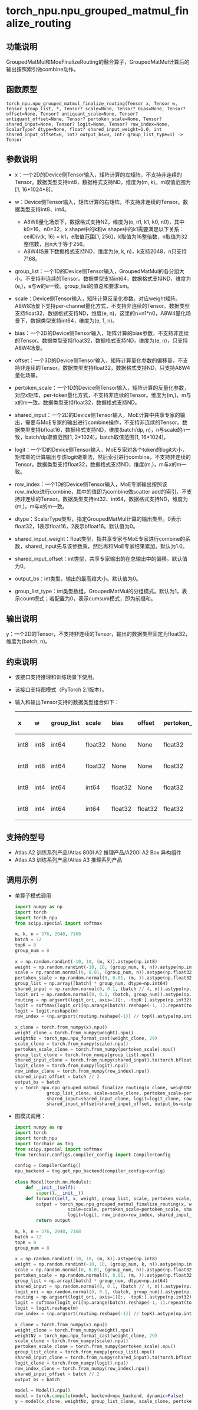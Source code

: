 # torch\_npu.npu\_grouped\_matmul\_finalize\_routing<a name="ZH-CN_TOPIC_0000002229640858"></a>

## 功能说明<a name="zh-cn_topic_0000002259406069_section14441124184110"></a>

GroupedMatMul和MoeFinalizeRouting的融合算子，GroupedMatMul计算后的输出按照索引做combine动作。

## 函数原型<a name="zh-cn_topic_0000002259406069_section45077510411"></a>

```
torch_npu.npu_grouped_matmul_finalize_routing(Tensor x, Tensor w, Tensor group_list, *, Tensor? scale=None, Tensor? bias=None, Tensor? offset=None, Tensor? antiquant_scale=None, Tensor? antiquant_offset=None, Tensor? pertoken_scale=None, Tensor? shared_input=None, Tensor? logit=None, Tensor? row_index=None, ScalarType? dtype=None, float? shared_input_weight=1.0, int shared_input_offset=0, int? output_bs=0, int? group_list_type=1) -> Tensor
```

## 参数说明<a name="zh-cn_topic_0000002259406069_section112637109429"></a>

-   x：一个2D的Device侧Tensor输入，矩阵计算的左矩阵，不支持非连续的Tensor。数据类型支持int8，数据格式支持ND，维度为\(m, k\)。m取值范围为\[1, 16\*1024\*8\]。
-   w：Device侧Tensor输入，矩阵计算的右矩阵，不支持非连续的Tensor。数据类型支持int8、int4。
    -   A8W8量化场景下，数据格式支持NZ，维度为\(e, n1, k1, k0, n0\)，其中k0=16、n0=32，x shape中的k和w shape中的k1需要满足以下关系：ceilDiv\(k, 16\) = k1，e取值范围\[1, 256\]，k取值为16整倍数，n取值为32整倍数，且n大于等于256。
    -   A8W4场景下数据格式支持ND，维度为\(e, k, n\)，k支持2048，n只支持7168。

-   group\_list：一个1D的Device侧Tensor输入，GroupedMatMul的各分组大小。不支持非连续的Tensor。数据类型支持int64，数据格式支持ND，维度为\(e,\)，e与w的e一致。group\_list的值总和要求≤m。
-   scale：Device侧Tensor输入，矩阵计算反量化参数，对应weight矩阵。A8W8场景下支持per-channel量化方式，不支持非连续的Tensor。数据类型支持float32，数据格式支持ND，维度\(e, n\)，这里的n=n1\*n0，A8W4量化场景下，数据类型支持int64，维度为\(e, 1, n\)。
-   bias：一个2D的Device侧Tensor输入，矩阵计算的bias参数，不支持非连续的Tensor。数据类型支持float32，数据格式支持ND，维度为\(e, n\)，只支持A8W4场景。
-   offset：一个3D的Device侧Tensor输入，矩阵计算量化参数的偏移量，不支持非连续的Tensor。数据类型支持float32，数据格式支持ND，只支持A8W4量化场景。
-   pertoken\_scale：一个1D的Device侧Tensor输入，矩阵计算的反量化参数，对应x矩阵，per-token量化方式，不支持非连续的Tensor。维度为\(m,\)，m与x的m一致。数据类型支持float32，数据格式支持ND。
-   shared\_input：一个2D的Device侧Tensor输入，MoE计算中共享专家的输出，需要与MoE专家的输出进行combine操作，不支持非连续的Tensor。数据类型支持bfloat16，数据格式支持ND，维度\(batch/dp, n\)，n与scale的n一致，batch/dp取值范围\[1, 2\*1024\]，batch取值范围\[1, 16\*1024\]。
-   logit：一个1D的Device侧Tensor输入，MoE专家对各个token的logit大小，矩阵乘的计算输出与该logit做乘法，然后索引进行combine，不支持非连续的Tensor。数据类型支持float32，数据格式支持ND，维度\(m,\)，m与x的m一致。
-   row\_index：一个1D的Device侧Tensor输入，MoE专家输出按照该row_index进行combine，其中的值即为combine做scatter add的索引，不支持非连续的Tensor。数据类型支持int32、int64，数据格式支持ND，维度为\(m,\)，m与x的m一致。
-   dtype：ScalarType类型，指定GroupedMatMul计算的输出类型。0表示float32，1表示float16，2表示bfloat16。默认值为0。
-   shared\_input\_weight：float类型，指共享专家与MoE专家进行combine的系数，shared\_input先与该参数乘，然后再和MoE专家结果累加。默认为1.0。
-   shared\_input\_offset：int类型，共享专家输出的在总输出中的偏移。默认值为0。
-   output\_bs：int类型，输出的最高维大小。默认值为0。
-   group\_list\_type：int类型数组，GroupedMatMul的分组模式。默认为1，表示count模式；若配置为0，表示cumsum模式，即为前缀和。

## 输出说明<a name="zh-cn_topic_0000002259406069_section22231435517"></a>

y：一个2D的Tensor，不支持非连续的Tensor，输出的数据类型固定为float32，维度为\(batch, n\)。

## 约束说明<a name="zh-cn_topic_0000002259406069_section12345537164214"></a>

-   该接口支持推理和训练场景下使用。
-   该接口支持图模式（PyTorch 2.1版本）。
-   输入和输出Tensor支持的数据类型组合如下：

    <a name="zh-cn_topic_0000002259406069_table334073018273"></a>
    <table><thead align="left"><tr id="zh-cn_topic_0000002259406069_row13340430162711"><th class="cellrowborder" valign="top" width="6.09%" id="mcps1.1.12.1.1"><p id="zh-cn_topic_0000002259406069_p13340173011275"><a name="zh-cn_topic_0000002259406069_p13340173011275"></a><a name="zh-cn_topic_0000002259406069_p13340173011275"></a>x</p>
    </th>
    <th class="cellrowborder" valign="top" width="7.57%" id="mcps1.1.12.1.2"><p id="zh-cn_topic_0000002259406069_p634110308278"><a name="zh-cn_topic_0000002259406069_p634110308278"></a><a name="zh-cn_topic_0000002259406069_p634110308278"></a>w</p>
    </th>
    <th class="cellrowborder" valign="top" width="8.66%" id="mcps1.1.12.1.3"><p id="zh-cn_topic_0000002259406069_p78611055143112"><a name="zh-cn_topic_0000002259406069_p78611055143112"></a><a name="zh-cn_topic_0000002259406069_p78611055143112"></a>group_list</p>
    </th>
    <th class="cellrowborder" valign="top" width="7.82%" id="mcps1.1.12.1.4"><p id="zh-cn_topic_0000002259406069_p534163092719"><a name="zh-cn_topic_0000002259406069_p534163092719"></a><a name="zh-cn_topic_0000002259406069_p534163092719"></a>scale</p>
    </th>
    <th class="cellrowborder" valign="top" width="9.569999999999999%" id="mcps1.1.12.1.5"><p id="zh-cn_topic_0000002259406069_p734113016272"><a name="zh-cn_topic_0000002259406069_p734113016272"></a><a name="zh-cn_topic_0000002259406069_p734113016272"></a>bias</p>
    </th>
    <th class="cellrowborder" valign="top" width="10.440000000000001%" id="mcps1.1.12.1.6"><p id="zh-cn_topic_0000002259406069_p1098713113813"><a name="zh-cn_topic_0000002259406069_p1098713113813"></a><a name="zh-cn_topic_0000002259406069_p1098713113813"></a>offset</p>
    </th>
    <th class="cellrowborder" valign="top" width="10.97%" id="mcps1.1.12.1.7"><p id="zh-cn_topic_0000002259406069_p1534119307276"><a name="zh-cn_topic_0000002259406069_p1534119307276"></a><a name="zh-cn_topic_0000002259406069_p1534119307276"></a>pertoken_scale</p>
    </th>
    <th class="cellrowborder" valign="top" width="10.91%" id="mcps1.1.12.1.8"><p id="zh-cn_topic_0000002259406069_p12341153019274"><a name="zh-cn_topic_0000002259406069_p12341153019274"></a><a name="zh-cn_topic_0000002259406069_p12341153019274"></a>shared_input</p>
    </th>
    <th class="cellrowborder" valign="top" width="9.33%" id="mcps1.1.12.1.9"><p id="zh-cn_topic_0000002259406069_p1934123012719"><a name="zh-cn_topic_0000002259406069_p1934123012719"></a><a name="zh-cn_topic_0000002259406069_p1934123012719"></a>logit</p>
    </th>
    <th class="cellrowborder" valign="top" width="9.11%" id="mcps1.1.12.1.10"><p id="zh-cn_topic_0000002259406069_p193411530182716"><a name="zh-cn_topic_0000002259406069_p193411530182716"></a><a name="zh-cn_topic_0000002259406069_p193411530182716"></a>row_index</p>
    </th>
    <th class="cellrowborder" valign="top" width="9.53%" id="mcps1.1.12.1.11"><p id="zh-cn_topic_0000002259406069_p4341930152710"><a name="zh-cn_topic_0000002259406069_p4341930152710"></a><a name="zh-cn_topic_0000002259406069_p4341930152710"></a>y</p>
    </th>
    </tr>
    </thead>
    <tbody><tr id="zh-cn_topic_0000002259406069_row19341133042719"><td class="cellrowborder" valign="top" width="6.09%" headers="mcps1.1.12.1.1 "><p id="zh-cn_topic_0000002259406069_p6341113020274"><a name="zh-cn_topic_0000002259406069_p6341113020274"></a><a name="zh-cn_topic_0000002259406069_p6341113020274"></a>int8</p>
    </td>
    <td class="cellrowborder" valign="top" width="7.57%" headers="mcps1.1.12.1.2 "><p id="zh-cn_topic_0000002259406069_p6341630172715"><a name="zh-cn_topic_0000002259406069_p6341630172715"></a><a name="zh-cn_topic_0000002259406069_p6341630172715"></a>int8</p>
    </td>
    <td class="cellrowborder" valign="top" width="8.66%" headers="mcps1.1.12.1.3 "><p id="zh-cn_topic_0000002259406069_p78617552312"><a name="zh-cn_topic_0000002259406069_p78617552312"></a><a name="zh-cn_topic_0000002259406069_p78617552312"></a>int64</p>
    </td>
    <td class="cellrowborder" valign="top" width="7.82%" headers="mcps1.1.12.1.4 "><p id="zh-cn_topic_0000002259406069_p1234163013273"><a name="zh-cn_topic_0000002259406069_p1234163013273"></a><a name="zh-cn_topic_0000002259406069_p1234163013273"></a>float32</p>
    </td>
    <td class="cellrowborder" valign="top" width="9.569999999999999%" headers="mcps1.1.12.1.5 "><p id="zh-cn_topic_0000002259406069_p1341163002713"><a name="zh-cn_topic_0000002259406069_p1341163002713"></a><a name="zh-cn_topic_0000002259406069_p1341163002713"></a>None</p>
    </td>
    <td class="cellrowborder" valign="top" width="10.440000000000001%" headers="mcps1.1.12.1.6 "><p id="zh-cn_topic_0000002259406069_p1987181183812"><a name="zh-cn_topic_0000002259406069_p1987181183812"></a><a name="zh-cn_topic_0000002259406069_p1987181183812"></a>None</p>
    </td>
    <td class="cellrowborder" valign="top" width="10.97%" headers="mcps1.1.12.1.7 "><p id="zh-cn_topic_0000002259406069_p133411130172713"><a name="zh-cn_topic_0000002259406069_p133411130172713"></a><a name="zh-cn_topic_0000002259406069_p133411130172713"></a>float32</p>
    </td>
    <td class="cellrowborder" valign="top" width="10.91%" headers="mcps1.1.12.1.8 "><p id="zh-cn_topic_0000002259406069_p12341930142712"><a name="zh-cn_topic_0000002259406069_p12341930142712"></a><a name="zh-cn_topic_0000002259406069_p12341930142712"></a>bfloat16</p>
    </td>
    <td class="cellrowborder" valign="top" width="9.33%" headers="mcps1.1.12.1.9 "><p id="zh-cn_topic_0000002259406069_p1341183013277"><a name="zh-cn_topic_0000002259406069_p1341183013277"></a><a name="zh-cn_topic_0000002259406069_p1341183013277"></a>float32</p>
    </td>
    <td class="cellrowborder" valign="top" width="9.11%" headers="mcps1.1.12.1.10 "><p id="zh-cn_topic_0000002259406069_p434112308271"><a name="zh-cn_topic_0000002259406069_p434112308271"></a><a name="zh-cn_topic_0000002259406069_p434112308271"></a>int64</p>
    </td>
    <td class="cellrowborder" valign="top" width="9.53%" headers="mcps1.1.12.1.11 "><p id="zh-cn_topic_0000002259406069_p113411230182710"><a name="zh-cn_topic_0000002259406069_p113411230182710"></a><a name="zh-cn_topic_0000002259406069_p113411230182710"></a>float32</p>
    </td>
    </tr>
    <tr id="zh-cn_topic_0000002259406069_row10341133020278"><td class="cellrowborder" valign="top" width="6.09%" headers="mcps1.1.12.1.1 "><p id="zh-cn_topic_0000002259406069_p1234143017274"><a name="zh-cn_topic_0000002259406069_p1234143017274"></a><a name="zh-cn_topic_0000002259406069_p1234143017274"></a>int8</p>
    </td>
    <td class="cellrowborder" valign="top" width="7.57%" headers="mcps1.1.12.1.2 "><p id="zh-cn_topic_0000002259406069_p434193010273"><a name="zh-cn_topic_0000002259406069_p434193010273"></a><a name="zh-cn_topic_0000002259406069_p434193010273"></a>int8</p>
    </td>
    <td class="cellrowborder" valign="top" width="8.66%" headers="mcps1.1.12.1.3 "><p id="zh-cn_topic_0000002259406069_p148611355113119"><a name="zh-cn_topic_0000002259406069_p148611355113119"></a><a name="zh-cn_topic_0000002259406069_p148611355113119"></a>int64</p>
    </td>
    <td class="cellrowborder" valign="top" width="7.82%" headers="mcps1.1.12.1.4 "><p id="zh-cn_topic_0000002259406069_p934123015274"><a name="zh-cn_topic_0000002259406069_p934123015274"></a><a name="zh-cn_topic_0000002259406069_p934123015274"></a>float32</p>
    </td>
    <td class="cellrowborder" valign="top" width="9.569999999999999%" headers="mcps1.1.12.1.5 "><p id="zh-cn_topic_0000002259406069_p11341030102719"><a name="zh-cn_topic_0000002259406069_p11341030102719"></a><a name="zh-cn_topic_0000002259406069_p11341030102719"></a>None</p>
    </td>
    <td class="cellrowborder" valign="top" width="10.440000000000001%" headers="mcps1.1.12.1.6 "><p id="zh-cn_topic_0000002259406069_p19875183820"><a name="zh-cn_topic_0000002259406069_p19875183820"></a><a name="zh-cn_topic_0000002259406069_p19875183820"></a>None</p>
    </td>
    <td class="cellrowborder" valign="top" width="10.97%" headers="mcps1.1.12.1.7 "><p id="zh-cn_topic_0000002259406069_p1034183032717"><a name="zh-cn_topic_0000002259406069_p1034183032717"></a><a name="zh-cn_topic_0000002259406069_p1034183032717"></a>float32</p>
    </td>
    <td class="cellrowborder" valign="top" width="10.91%" headers="mcps1.1.12.1.8 "><p id="zh-cn_topic_0000002259406069_p183411230112713"><a name="zh-cn_topic_0000002259406069_p183411230112713"></a><a name="zh-cn_topic_0000002259406069_p183411230112713"></a>None</p>
    </td>
    <td class="cellrowborder" valign="top" width="9.33%" headers="mcps1.1.12.1.9 "><p id="zh-cn_topic_0000002259406069_p17341330182711"><a name="zh-cn_topic_0000002259406069_p17341330182711"></a><a name="zh-cn_topic_0000002259406069_p17341330182711"></a>None</p>
    </td>
    <td class="cellrowborder" valign="top" width="9.11%" headers="mcps1.1.12.1.10 "><p id="zh-cn_topic_0000002259406069_p1634103092711"><a name="zh-cn_topic_0000002259406069_p1634103092711"></a><a name="zh-cn_topic_0000002259406069_p1634103092711"></a>int64</p>
    </td>
    <td class="cellrowborder" valign="top" width="9.53%" headers="mcps1.1.12.1.11 "><p id="zh-cn_topic_0000002259406069_p11342153022712"><a name="zh-cn_topic_0000002259406069_p11342153022712"></a><a name="zh-cn_topic_0000002259406069_p11342153022712"></a>float32</p>
    </td>
    </tr>
    <tr id="zh-cn_topic_0000002259406069_row18421194011365"><td class="cellrowborder" valign="top" width="6.09%" headers="mcps1.1.12.1.1 "><p id="zh-cn_topic_0000002259406069_p44220405368"><a name="zh-cn_topic_0000002259406069_p44220405368"></a><a name="zh-cn_topic_0000002259406069_p44220405368"></a>int8</p>
    </td>
    <td class="cellrowborder" valign="top" width="7.57%" headers="mcps1.1.12.1.2 "><p id="zh-cn_topic_0000002259406069_p54221404360"><a name="zh-cn_topic_0000002259406069_p54221404360"></a><a name="zh-cn_topic_0000002259406069_p54221404360"></a>int4</p>
    </td>
    <td class="cellrowborder" valign="top" width="8.66%" headers="mcps1.1.12.1.3 "><p id="zh-cn_topic_0000002259406069_p1642284013614"><a name="zh-cn_topic_0000002259406069_p1642284013614"></a><a name="zh-cn_topic_0000002259406069_p1642284013614"></a>int64</p>
    </td>
    <td class="cellrowborder" valign="top" width="7.82%" headers="mcps1.1.12.1.4 "><p id="zh-cn_topic_0000002259406069_p9422184023614"><a name="zh-cn_topic_0000002259406069_p9422184023614"></a><a name="zh-cn_topic_0000002259406069_p9422184023614"></a>int64</p>
    </td>
    <td class="cellrowborder" valign="top" width="9.569999999999999%" headers="mcps1.1.12.1.5 "><p id="zh-cn_topic_0000002259406069_p174221940173612"><a name="zh-cn_topic_0000002259406069_p174221940173612"></a><a name="zh-cn_topic_0000002259406069_p174221940173612"></a>float32</p>
    </td>
    <td class="cellrowborder" valign="top" width="10.440000000000001%" headers="mcps1.1.12.1.6 "><p id="zh-cn_topic_0000002259406069_p598701143818"><a name="zh-cn_topic_0000002259406069_p598701143818"></a><a name="zh-cn_topic_0000002259406069_p598701143818"></a>None</p>
    </td>
    <td class="cellrowborder" valign="top" width="10.97%" headers="mcps1.1.12.1.7 "><p id="zh-cn_topic_0000002259406069_p1142254083610"><a name="zh-cn_topic_0000002259406069_p1142254083610"></a><a name="zh-cn_topic_0000002259406069_p1142254083610"></a>float32</p>
    </td>
    <td class="cellrowborder" valign="top" width="10.91%" headers="mcps1.1.12.1.8 "><p id="zh-cn_topic_0000002259406069_p242217402364"><a name="zh-cn_topic_0000002259406069_p242217402364"></a><a name="zh-cn_topic_0000002259406069_p242217402364"></a>bfloat16</p>
    </td>
    <td class="cellrowborder" valign="top" width="9.33%" headers="mcps1.1.12.1.9 "><p id="zh-cn_topic_0000002259406069_p1042234013364"><a name="zh-cn_topic_0000002259406069_p1042234013364"></a><a name="zh-cn_topic_0000002259406069_p1042234013364"></a>float32</p>
    </td>
    <td class="cellrowborder" valign="top" width="9.11%" headers="mcps1.1.12.1.10 "><p id="zh-cn_topic_0000002259406069_p11422134093616"><a name="zh-cn_topic_0000002259406069_p11422134093616"></a><a name="zh-cn_topic_0000002259406069_p11422134093616"></a>int64</p>
    </td>
    <td class="cellrowborder" valign="top" width="9.53%" headers="mcps1.1.12.1.11 "><p id="zh-cn_topic_0000002259406069_p54221240113610"><a name="zh-cn_topic_0000002259406069_p54221240113610"></a><a name="zh-cn_topic_0000002259406069_p54221240113610"></a>float32</p>
    </td>
    </tr>
    <tr id="zh-cn_topic_0000002259406069_row192728406349"><td class="cellrowborder" valign="top" width="6.09%" headers="mcps1.1.12.1.1 "><p id="zh-cn_topic_0000002259406069_p766514478347"><a name="zh-cn_topic_0000002259406069_p766514478347"></a><a name="zh-cn_topic_0000002259406069_p766514478347"></a>int8</p>
    </td>
    <td class="cellrowborder" valign="top" width="7.57%" headers="mcps1.1.12.1.2 "><p id="zh-cn_topic_0000002259406069_p266544711340"><a name="zh-cn_topic_0000002259406069_p266544711340"></a><a name="zh-cn_topic_0000002259406069_p266544711340"></a>int4</p>
    </td>
    <td class="cellrowborder" valign="top" width="8.66%" headers="mcps1.1.12.1.3 "><p id="zh-cn_topic_0000002259406069_p7665747163412"><a name="zh-cn_topic_0000002259406069_p7665747163412"></a><a name="zh-cn_topic_0000002259406069_p7665747163412"></a>int64</p>
    </td>
    <td class="cellrowborder" valign="top" width="7.82%" headers="mcps1.1.12.1.4 "><p id="zh-cn_topic_0000002259406069_p466594719348"><a name="zh-cn_topic_0000002259406069_p466594719348"></a><a name="zh-cn_topic_0000002259406069_p466594719348"></a>int64</p>
    </td>
    <td class="cellrowborder" valign="top" width="9.569999999999999%" headers="mcps1.1.12.1.5 "><p id="zh-cn_topic_0000002259406069_p16665154710347"><a name="zh-cn_topic_0000002259406069_p16665154710347"></a><a name="zh-cn_topic_0000002259406069_p16665154710347"></a>float32</p>
    </td>
    <td class="cellrowborder" valign="top" width="10.440000000000001%" headers="mcps1.1.12.1.6 "><p id="zh-cn_topic_0000002259406069_p18665204713343"><a name="zh-cn_topic_0000002259406069_p18665204713343"></a><a name="zh-cn_topic_0000002259406069_p18665204713343"></a>float32</p>
    </td>
    <td class="cellrowborder" valign="top" width="10.97%" headers="mcps1.1.12.1.7 "><p id="zh-cn_topic_0000002259406069_p06656478343"><a name="zh-cn_topic_0000002259406069_p06656478343"></a><a name="zh-cn_topic_0000002259406069_p06656478343"></a>float32</p>
    </td>
    <td class="cellrowborder" valign="top" width="10.91%" headers="mcps1.1.12.1.8 "><p id="zh-cn_topic_0000002259406069_p11665124716347"><a name="zh-cn_topic_0000002259406069_p11665124716347"></a><a name="zh-cn_topic_0000002259406069_p11665124716347"></a>bfloat16</p>
    </td>
    <td class="cellrowborder" valign="top" width="9.33%" headers="mcps1.1.12.1.9 "><p id="zh-cn_topic_0000002259406069_p5665134713344"><a name="zh-cn_topic_0000002259406069_p5665134713344"></a><a name="zh-cn_topic_0000002259406069_p5665134713344"></a>float32</p>
    </td>
    <td class="cellrowborder" valign="top" width="9.11%" headers="mcps1.1.12.1.10 "><p id="zh-cn_topic_0000002259406069_p1666554715342"><a name="zh-cn_topic_0000002259406069_p1666554715342"></a><a name="zh-cn_topic_0000002259406069_p1666554715342"></a>int64</p>
    </td>
    <td class="cellrowborder" valign="top" width="9.53%" headers="mcps1.1.12.1.11 "><p id="zh-cn_topic_0000002259406069_p106657473342"><a name="zh-cn_topic_0000002259406069_p106657473342"></a><a name="zh-cn_topic_0000002259406069_p106657473342"></a>float32</p>
    </td>
    </tr>
    </tbody>
    </table>

## 支持的型号<a name="zh-cn_topic_0000002259406069_section1192213322317"></a>

-   <term>Atlas A2 训练系列产品/Atlas 800I A2 推理产品/A200I A2 Box 异构组件</term>
-   <term>Atlas A3 训练系列产品/Atlas A3 推理系列产品</term>

## 调用示例<a name="zh-cn_topic_0000002259406069_section14459801435"></a>

-   单算子模式调用

    ```python
    import numpy as np
    import torch
    import torch_npu
    from scipy.special import softmax
     
    m, k, n = 576, 2048, 7168
    batch = 72
    topK = 8
    group_num = 8
     
    x = np.random.randint(-10, 10, (m, k)).astype(np.int8)
    weight = np.random.randint(-10, 10, (group_num, k, n)).astype(np.int8)
    scale = np.random.normal(0, 0.01, (group_num, n)).astype(np.float32)
    pertoken_scale = np.random.normal(0, 0.01, (m, )).astype(np.float32)
    group_list = np.array([batch] * group_num, dtype=np.int64)
    shared_input = np.random.normal(0, 0.1, (batch // 4, n)).astype(np.float32)
    logit_ori = np.random.normal(0, 0.1, (batch, group_num)).astype(np.float32)
    routing = np.argsort(logit_ori, axis=1)[:, -topK:].astype(np.int32)
    logit = softmax(logit_ori[np.arange(batch).reshape(-1, 1).repeat(topK, axis=1), routing], axis=1).astype(np.float32)
    logit = logit.reshape(m)
    row_index = (np.argsort(routing.reshape(-1)) // topK).astype(np.int64)
     
    x_clone = torch.from_numpy(x).npu()
    weight_clone = torch.from_numpy(weight).npu()
    weightNz = torch_npu.npu_format_cast(weight_clone, 29)
    scale_clone = torch.from_numpy(scale).npu()
    pertoken_scale_clone = torch.from_numpy(pertoken_scale).npu()
    group_list_clone = torch.from_numpy(group_list).npu()
    shared_input_clone = torch.from_numpy(shared_input).to(torch.bfloat16).npu()
    logit_clone = torch.from_numpy(logit).npu()
    row_index_clone = torch.from_numpy(row_index).npu()
    shared_input_offset = batch // 2
    output_bs = batch
    y = torch_npu.npu_grouped_matmul_finalize_routing(x_clone, weightNz,
                group_list_clone, scale=scale_clone, pertoken_scale=pertoken_scale_clone,
                shared_input=shared_input_clone, logit=logit_clone, row_index=row_index_clone,
                shared_input_offset=shared_input_offset, output_bs=output_bs)
    ```

-   图模式调用：

    ```python
    import numpy as np
    import torch
    import torch_npu
    import torchair as tng
    from scipy.special import softmax
    from torchair.configs.compiler_config import CompilerConfig
     
    config = CompilerConfig()
    npu_backend = tng.get_npu_backend(compiler_config=config)
     
    class Model(torch.nn.Module):
        def __init__(self):
            super().__init__()
        def forward(self, x, weight, group_list, scale, pertoken_scale, shared_input, logit, row_index, shared_input_offset, output_bs):
            output = torch_npu.npu_grouped_matmul_finalize_routing(x, weight, group_list,
                        scale=scale, pertoken_scale=pertoken_scale, shared_input=shared_input,
                        logit=logit, row_index=row_index, shared_input_offset=shared_input_offset, output_bs=output_bs)
            return output
     
    m, k, n = 576, 2048, 7168
    batch = 72
    topK = 8
    group_num = 8
     
    x = np.random.randint(-10, 10, (m, k)).astype(np.int8)
    weight = np.random.randint(-10, 10, (group_num, k, n)).astype(np.int8)
    scale = np.random.normal(0, 0.01, (group_num, n)).astype(np.float32)
    pertoken_scale = np.random.normal(0, 0.01, (m, )).astype(np.float32)
    group_list = np.array([batch] * group_num, dtype=np.int64)
    shared_input = np.random.normal(0, 0.1, (batch // 4, n)).astype(np.float32)
    logit_ori = np.random.normal(0, 0.1, (batch, group_num)).astype(np.float32)
    routing = np.argsort(logit_ori, axis=1)[:, -topK:].astype(np.int32)
    logit = softmax(logit_ori[np.arange(batch).reshape(-1, 1).repeat(topK, axis=1), routing], axis=1).astype(np.float32)
    logit = logit.reshape(m)
    row_index = (np.argsort(routing.reshape(-1)) // topK).astype(np.int64)
     
    x_clone = torch.from_numpy(x).npu()
    weight_clone = torch.from_numpy(weight).npu()
    weightNz = torch_npu.npu_format_cast(weight_clone, 29)
    scale_clone = torch.from_numpy(scale).npu()
    pertoken_scale_clone = torch.from_numpy(pertoken_scale).npu()
    group_list_clone = torch.from_numpy(group_list).npu()
    shared_input_clone = torch.from_numpy(shared_input).to(torch.bfloat16).npu()
    logit_clone = torch.from_numpy(logit).npu()
    row_index_clone = torch.from_numpy(row_index).npu()
    shared_input_offset = batch // 2
    output_bs = batch
     
    model = Model().npu()
    model = torch.compile(model, backend=npu_backend, dynamic=False)
    y = model(x_clone, weightNz, group_list_clone, scale_clone, pertoken_scale_clone, shared_input_clone, logit_clone, row_index_clone, shared_input_offset, output_bs)
    ```

